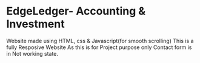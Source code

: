 # EdgeLedger- Accounting & Investment

Website made using HTML, css & Javascript(for smooth scrolling)
This is a fully Resposive Website
As this is for Project purpose only Contact form is in Not working state.
